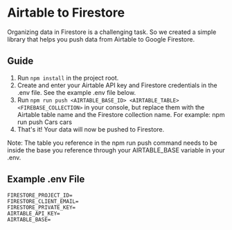 # Airtable to Firestore

Organizing data in Firestore is a challenging task. So we created a simple library that helps you push data from Airtable to Google Firestore.

## Guide
1. Run `npm install` in the project root.
2. Create and enter your Airtable API key and Firestore credentials in the .env file. See the example .env file below.
3. Run `npm run push <AIRTABLE_BASE_ID> <AIRTABLE_TABLE> <FIREBASE_COLLECTION>` in your console, but replace them with the Airtable table name and the Firestore collection name. For example: npm run push Cars cars
4. That's it! Your data will now be pushed to Firestore.

Note: The table you reference in the npm run push command needs to be inside the base you reference through your AIRTABLE_BASE variable in your .env.

## Example .env File
```
FIRESTORE_PROJECT_ID=
FIRESTORE_CLIENT_EMAIL=
FIRESTORE_PRIVATE_KEY=
AIRTABLE_API_KEY=
AIRTABLE_BASE=
```
